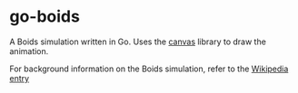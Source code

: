 # go-boids

A Boids simulation written in Go. Uses the [canvas](https://github.com/h8gi/canvas) library to draw the animation.

For background information on the Boids simulation, refer to the [Wikipedia entry](https://en.wikipedia.org/wiki/Boids)
